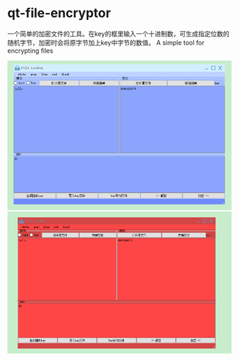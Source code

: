 # qt-file-encryptor

一个简单的加密文件的工具。在key的框里输入一个十进制数，可生成指定位数的随机字节，加密时会将原字节加上key中字节的数值。
 A simple tool for encrypting files

![image](https://github.com/Z-Pike/qt-file-encryptor/blob/master/1.png)
![image](https://github.com/Z-Pike/qt-file-encryptor/blob/master/2.png)
